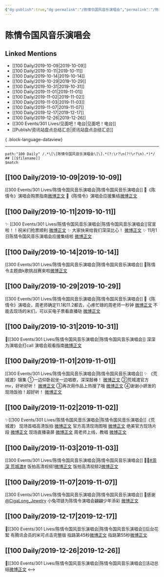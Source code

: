 ```yaml
---
{"dg-publish":true,"dg-permalink":"/陈情令国风音乐演唱会","permalink":"/陈情令国风音乐演唱会/","created":"2023-03-29T16:21:35.000+08:00","updated":"2023-08-24T19:01:30.625+08:00"}
---
```


# 陈情令国风音乐演唱会

## Linked Mentions
- [[100 Daily/2019-10-09\|2019-10-09]]
- [[100 Daily/2019-10-11\|2019-10-11]]
- [[100 Daily/2019-10-14\|2019-10-14]]
- [[100 Daily/2019-10-29\|2019-10-29]]
- [[100 Daily/2019-10-31\|2019-10-31]]
- [[100 Daily/2019-11-01\|2019-11-01]]
- [[100 Daily/2019-11-02\|2019-11-02]]
- [[100 Daily/2019-11-03\|2019-11-03]]
- [[100 Daily/2019-11-07\|2019-11-07]]
- [[100 Daily/2019-12-17\|2019-12-17]]
- [[100 Daily/2019-12-26\|2019-12-26]]
- [[300 Events/301 Lives/见面吧！电台\|见面吧！电台]]
- [[Publish/资讯站盘点总结汇总\|资讯站盘点总结汇总]]

{ .block-language-dataview}

---

```expander
path:"100 Daily" /.*\[\[陈情令国风音乐演唱会\]\].*(?:\r?\n(?!\r?\n).*)*/
## [[$filename]]
$match
```
## [[100 Daily/2019-10-09\|2019-10-09]]
[[300 Events/301 Lives/陈情令国风音乐演唱会\|陈情令国风音乐演唱会]]
🍁《陈情令》演唱会购票指南[微博正文](https://m.weibo.cn/6466290670/4425458134821859)
🍁《陈情令》演唱会应援集结[微博正文](https://m.weibo.cn/6466290670/4425620555559541)
## [[100 Daily/2019-10-11\|2019-10-11]]
✨ [[300 Events/301 Lives/陈情令国风音乐演唱会\|陈情令国风音乐演唱会]]官宣啦！！祝米们抢票顺利
[微博正文](https://m.weibo.cn/6466290670/4426306756173218)
✨ 大家快来给我们深深比心！
[微博正文](https://m.weibo.cn/6466290670/4426308123715079)
✨ 11月1日陈情令国风音乐演唱会应援集结啦
[微博正文](https://m.weibo.cn/6466290670/4426349357490698)
## [[100 Daily/2019-10-14\|2019-10-14]]
[[300 Events/301 Lives/陈情令国风音乐演唱会\|陈情令国风音乐演唱会]]
🌱陈情令主题曲k歌挑战赛来啦[微博正文](https://m.weibo.cn/6466290670/4427301493795851)
## [[100 Daily/2019-10-29\|2019-10-29]]
[[300 Events/301 Lives/陈情令国风音乐演唱会\|陈情令国风音乐演唱会]]
🌸《陈情令》演唱会，周老师确定11.1和11.2都去，心疼忙碌的周老师一秒钟
[微博正文](https://m.weibo.cn/6466290670/4432694521834881)
不能去现场的米们，可以买电子票看直播哒
[微博正文](https://m.weibo.cn/6466290670/4432695000032363)
## [[100 Daily/2019-10-31\|2019-10-31]]
🌟[[300 Events/301 Lives/陈情令国风音乐演唱会\|陈情令国风音乐演唱会]]
深深为演唱会打call[](https://m.weibo.cn/6466290670/4433459705032040https://m.weibo.cn/6466290670/4433466432772684)
演唱会观看指南[微博正文](https://m.weibo.cn/6466290670/4433506790776440)
## [[100 Daily/2019-11-01\|2019-11-01]]
[[300 Events/301 Lives/陈情令国风音乐演唱会\|陈情令国风音乐演唱会]]
✨ 《荒城渡》锦集
①一边仰卧起坐一边唱歌，深深敲棒！
[微博正文](https://m.weibo.cn/6466290670/4433936001974147)
②荒城渡官方mv，好听好听！
[微博正文](https://m.weibo.cn/6466290670/4433936555520098)
③再次用作品上热搜了哦
[微博正文](https://m.weibo.cn/6466290670/4433936958426916)
④谢谢小妍发的现场饭拍！超好听！
[微博正文](https://m.weibo.cn/6466290670/4433945581902009)
## [[100 Daily/2019-11-02\|2019-11-02]]
✨[[300 Events/301 Lives/陈情令国风音乐演唱会\|陈情令国风音乐演唱会]]《荒城渡》
现场首唱高清饭拍 [微博正文](https://m.weibo.cn/6466290670/4434178084649100)
官方高清现场图哦 [微博正文](https://m.weibo.cn/6466290670/4434225878631627)
绝美官方现场片段 [微博正文](https://m.weibo.cn/6466290670/4434297337227034)
现场直播录屏 [微博正文](https://m.weibo.cn/6466290670/4434293026005203)
周老师上线，教唱 [微博正文](https://m.weibo.cn/6466290670/4434305570395324)
## [[100 Daily/2019-11-03\|2019-11-03]]
[[300 Events/301 Lives/陈情令国风音乐演唱会\|陈情令国风音乐演唱会]]
🤳🏼[#周深 荒城渡#](https://s.weibo.com/weibo?q=%23%E5%91%A8%E6%B7%B1%20%E8%8D%92%E5%9F%8E%E6%B8%A1%23)
饭拍高清视频1[微博正文](https://m.weibo.cn/6466290670/4434529772820405)
饭拍高清视频2[微博正文](https://m.weibo.cn/6466290670/4434505140016877)

## [[100 Daily/2019-11-07\|2019-11-07]]
[[300 Events/301 Lives/陈情令国风音乐演唱会\|陈情令国风音乐演唱会]]
🌿感谢[@CigaLong_Jewelry](https://weibo.com/n/CigaLong_Jewelry)
小兔项链为陈情令演唱会翩翩少年添彩
[微博正文](https://m.weibo.cn/6466290670/4436091785999294)

## [[100 Daily/2019-12-17\|2019-12-17]]
🎐[[300 Events/301 Lives/陈情令国风音乐演唱会\|陈情令国风音乐演唱会]]后台花絮
有腾讯会员的米可点击完整版
指路第45秒[微博正文](https://m.weibo.cn/6466290670/4450471173317156)
指路第55秒[微博正文](https://m.weibo.cn/6466290670/4450607694049336)
## [[100 Daily/2019-12-26\|2019-12-26]]
🍵[[300 Events/301 Lives/陈情令国风音乐演唱会\|陈情令国风音乐演唱会]]活动总结[微博正文](https://m.weibo.cn/6466290670/4453698564320580)
<-->